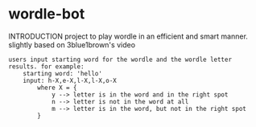 # wordle-bot
INTRODUCTION
    project to play wordle in an efficient and smart manner. slightly based on 3blue1brown's video

    users input starting word for the wordle and the wordle letter results. for example:
        starting word: 'hello'
        input: h-X,e-X,l-X,l-X,o-X
            where X = {
                y --> letter is in the word and in the right spot
                n --> letter is not in the word at all
                m --> letter is in the word, but not in the right spot
            }
